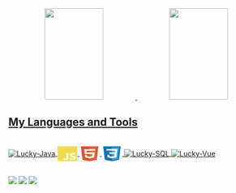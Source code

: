 <div align="center">
  <a href="https://github.com/yLuucky">
  <img height="180em"  img width="48%" src="https://github-readme-stats.vercel.app/api?username=yLuucky&show_icons=true&theme=midnight-purple&include_all_commits=true&count_private=true"/>
  <img height="180em" img width="48%"  src="https://github-readme-stats.vercel.app/api/top-langs/?username=yLuucky&layout=compact&langs_count=7&theme=midnight-purple"/>
</div>
 
 ## My Languages and Tools
<div style="display: inline_block"><br>
  <img align="center" alt="Lucky-Java" height="30" width="40" src="https://cdn.jsdelivr.net/gh/devicons/devicon/icons/java/java-original.svg">
  <img align="center" alt="Lucky-Js" height="30" width="40" src="https://raw.githubusercontent.com/devicons/devicon/master/icons/javascript/javascript-plain.svg">
  <img align="center" alt="Lucky-HTML" height="30" width="40" src="https://raw.githubusercontent.com/devicons/devicon/master/icons/html5/html5-original.svg">
  <img align="center" alt="Lucky-CSS" height="30" width="40" src="https://raw.githubusercontent.com/devicons/devicon/master/icons/css3/css3-original.svg">
  <img align="center" alt="Lucky-SQL" height="30" width="40" src="https://cdn.jsdelivr.net/gh/devicons/devicon/icons/mysql/mysql-original-wordmark.svg">
  <img align="center" alt="Lucky-Vue" height="30" width="40" src="https://cdn.jsdelivr.net/gh/devicons/devicon/icons/vuejs/vuejs-original-wordmark.svg">
</div>
 
##

<div> 
  <a href="https://www.instagram.com/_lucascardoso._/" target="_blank"><img src="https://img.shields.io/badge/-Instagram-%23E4405F?style=for-the-badge&logo=instagram&logoColor=white" target="_blank"></a>
  <a href="https://www.linkedin.com/in/lucas-silveira-cardoso-91857b16b/" target="_blank"><img src="https://img.shields.io/badge/-LinkedIn-%230077B5?style=for-the-badge&logo=linkedin&logoColor=white" target="_blank"></a> 
  <img src="https://dcbadge.vercel.app/api/shield/397864068351787018" />
</div>
